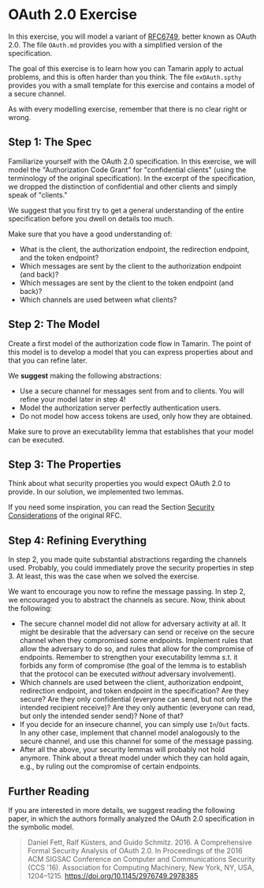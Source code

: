 # OAuth 2.0 Exercise

In this exercise, you will model a variant of [RFC6749](https://www.rfc-editor.org/rfc/rfc6749), better known as OAuth 2.0.
The file `OAuth.md` provides you with a simplified version of the specification.

The goal of this exercise is to learn how you can Tamarin apply to actual problems, and this is often harder than you think.
The file `exOAuth.spthy` provides you with a small template for this exercise and contains a model of a secure channel.

As with every modelling exercise, remember that there is no clear right or wrong.

## Step 1: The Spec

Familiarize yourself with the OAuth 2.0 specification.
In this exercise, we will model the "Authorization Code Grant" for "confidential clients" (using the terminology of the original specification).
In the excerpt of the specification, we dropped the distinction of confidential and other clients and simply speak of "clients."

We suggest that you first try to get a general understanding of the entire specification before you dwell on details too much.

Make sure that you have a good understanding of:

- What is the client, the authorization endpoint, the redirection endpoint, and the token endpoint?
- Which messages are sent by the client to the authorization endpoint (and back)?
- Which messages are sent by the client to the token endpoint (and back)?
- Which channels are used between what clients?

## Step 2: The Model

Create a first model of the authorization code flow in Tamarin.
The point of this model is to develop a model that you can express properties about and that you can refine later.

We **suggest** making the following abstractions:

- Use a secure channel for messages sent from and to clients.
You will refine your model later in step 4!
- Model the authorization server perfectly authentication users.
- Do not model how access tokens are used, only how they are obtained.

Make sure to prove an executability lemma that establishes that your model can be executed.

## Step 3: The Properties

Think about what security properties you would expect OAuth 2.0 to provide.
In our solution, we implemented two lemmas.

If you need some inspiration, you can read the Section [Security Considerations](https://www.rfc-editor.org/rfc/rfc6749#section-10) of the original RFC.

## Step 4: Refining Everything

In step 2, you made quite substantial abstractions regarding the channels used.
Probably, you could immediately prove the security properties in step 3.
At least, this was the case when we solved the exercise.

We want to encourage you now to refine the message passing.
In step 2, we encouraged you to abstract the channels as secure.
Now, think about the following:

- The secure channel model did not allow for adversary activity at all.
It might be desirable that the adversary can send or receive on the secure channel when they compromised some endpoints.
Implement rules that allow the adversary to do so, and rules that allow for the compromise of endpoints.
Remember to strengthen your executability lemma s.t. it forbids any form of compromise (the goal of the lemma is to establish that the protocol can be executed *without* adversary involvement).
- Which channels are used between the client, authorization endpoint, redirection endpoint, and token endpoint in the specification?
Are they secure?
Are they only confidential (everyone can send, but not only the intended recipient receive)?
Are they only authentic (everyone can read, but only the intended sender send)?
None of that?
- If you decide for an insecure channel, you can simply use `In`/`Out` facts.
In any other case, implement that channel model analogously to the secure channel, and use this channel for some of the message passing.
- After all the above, your security lemmas will probably not hold anymore.
Think about a threat model under which they can hold again, e.g., by ruling out the compromise of certain endpoints.

## Further Reading

If you are interested in more details, we suggest reading the following paper, in which the authors formally analyzed the OAuth 2.0 specification in the symbolic model.

> Daniel Fett, Ralf Küsters, and Guido Schmitz. 2016. A Comprehensive Formal Security Analysis of OAuth 2.0. In Proceedings of the 2016 ACM SIGSAC Conference on Computer and Communications Security (CCS '16). Association for Computing Machinery, New York, NY, USA, 1204–1215. https://doi.org/10.1145/2976749.2978385
